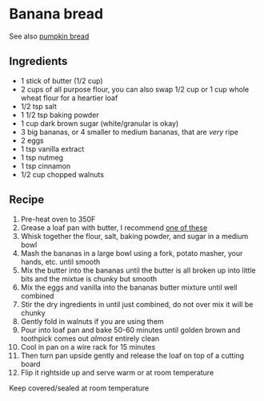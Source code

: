 # Banana bread

See also [pumpkin bread](./pumpkin-bread.md)

## Ingredients
- 1 stick of butter (1/2 cup)
- 2 cups of all purpose flour, you can also swap 1/2 cup or 1 cup whole wheat flour for a heartier loaf
- 1/2 tsp salt
- 1 1/2 tsp baking powder
- 1 cup dark brown sugar (white/granular is okay)
- 3 big bananas, or 4 smaller to medium bananas, that are *very* ripe
- 2 eggs
- 1 tsp vanilla extract
- 1 tsp nutmeg
- 1 tsp cinnamon
- 1/2 cup chopped walnuts

## Recipe
1. Pre-heat oven to 350F
1. Grease a loaf pan with butter, I recommend [one of these](https://www.amazon.com/gp/product/B0029JQEIC)
1. Whisk together the flour, salt, baking powder, and sugar in a medium bowl
1. Mash the bananas in a large bowl using a fork, potato masher, your hands, etc. until smooth
1. Mix the butter into the bananas until the butter is all broken up into little bits and the mixtue is chunky but smooth
1. Mix the eggs and vanilla into the bananas butter mixture until well combined
1. Stir the dry ingredients in until just combined, do not over mix it will be chunky
1. Gently fold in walnuts if you are using them
1. Pour into loaf pan and bake 50-60 minutes until golden brown and toothpick comes out *almost* entirely clean
1. Cool in pan on a wire rack for 15 minutes
1. Then turn pan upside gently and release the loaf on top of a cutting board
1. Flip it rightside up and serve warm or at room temperature

Keep covered/sealed at room temperature
